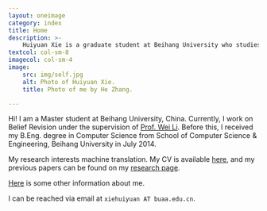 ```yaml
---
layout: oneimage
category: index
title: Home
description: >-
    Huiyuan Xie is a graduate student at Beihang University who studies mathematical logic and belief revision.
textcol: col-sm-8
imagecol: col-sm-4
image:
    src: img/self.jpg
    alt: Photo of Huiyuan Xie.
    title: Photo of me by He Zhang.

---
```


Hi! I am a Master student at Beihang University, China. Currently, I work on Belief Revision under the supervision of [Prof. Wei Li](http://www.nlsde.buaa.edu.cn/~liwei/). Before this, I received my B.Eng. degree in Computer Science from School of Computer Science & Engineering, Beihang University in July 2014.

My research interests machine translation.  My CV is available [here](data/cv/hxie-cv.pdf), and my previous
papers can be found on my [research page](research.html).

[Here](personal.html) is some other information about me.

I can be reached via email at `xiehuiyuan AT buaa.edu.cn`.
